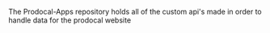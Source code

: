 The Prodocal-Apps repository holds all of the custom api's made in order to handle data for the prodocal website
